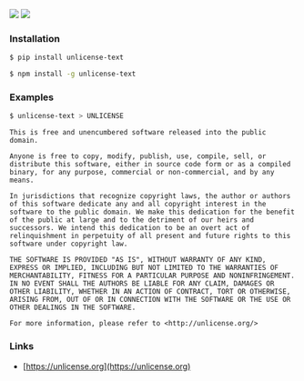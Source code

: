 [![](https://img.shields.io/pypi/v/unlicense-text.svg?maxAge=3600)](https://pypi.org/project/unlicense-text/)
[![](https://img.shields.io/badge/License-Unlicense-blue.svg?longCache=True)](https://unlicense.org/)

### Installation
```bash
$ pip install unlicense-text
```
```bash
$ npm install -g unlicense-text
```

### Examples
```bash
$ unlicense-text > UNLICENSE
```

```
This is free and unencumbered software released into the public domain.

Anyone is free to copy, modify, publish, use, compile, sell, or
distribute this software, either in source code form or as a compiled
binary, for any purpose, commercial or non-commercial, and by any
means.

In jurisdictions that recognize copyright laws, the author or authors
of this software dedicate any and all copyright interest in the
software to the public domain. We make this dedication for the benefit
of the public at large and to the detriment of our heirs and
successors. We intend this dedication to be an overt act of
relinquishment in perpetuity of all present and future rights to this
software under copyright law.

THE SOFTWARE IS PROVIDED "AS IS", WITHOUT WARRANTY OF ANY KIND,
EXPRESS OR IMPLIED, INCLUDING BUT NOT LIMITED TO THE WARRANTIES OF
MERCHANTABILITY, FITNESS FOR A PARTICULAR PURPOSE AND NONINFRINGEMENT.
IN NO EVENT SHALL THE AUTHORS BE LIABLE FOR ANY CLAIM, DAMAGES OR
OTHER LIABILITY, WHETHER IN AN ACTION OF CONTRACT, TORT OR OTHERWISE,
ARISING FROM, OUT OF OR IN CONNECTION WITH THE SOFTWARE OR THE USE OR
OTHER DEALINGS IN THE SOFTWARE.

For more information, please refer to <http://unlicense.org/>
```

### Links
+   [https://unlicense.org](https://unlicense.org)

